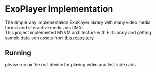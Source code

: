 # ExoPlayer Implementation

The simple way implementation ExoPlayer library with many video media format and interactive media ads (IMA). <br />
This project implemented MVVM architecture with Hilt library and getting sample data json assets from <a href="https://github.com/google/ExoPlayer">this repository</a>

## Running
please run on the real device for playing video and test video ads
